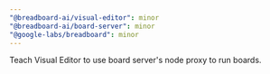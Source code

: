```yaml
---
"@breadboard-ai/visual-editor": minor
"@breadboard-ai/board-server": minor
"@google-labs/breadboard": minor
---
```


Teach Visual Editor to use board server's node proxy to run boards.

